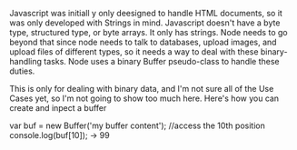 Javascript was initiall y only deesigned to handle HTML documents, so it was only developed with Strings in mind.  Javascript doesn't have a byte type, structured type, or byte arrays.  It only has strings.  Node needs to go beyond that since node needs to talk to databases, upload images, and upload files of different types, so it needs a way to deal with these binary-handling tasks.  Node uses a binary Buffer pseudo-class to handle these duties.

This is only for dealing with binary data, and I'm not sure all of the Use Cases yet, so I'm not going to show too much here.  Here's how you can create and inpect a buffer

var buf = new Buffer('my buffer content');
//access the 10th position
console.log(buf[10]); -> 99


